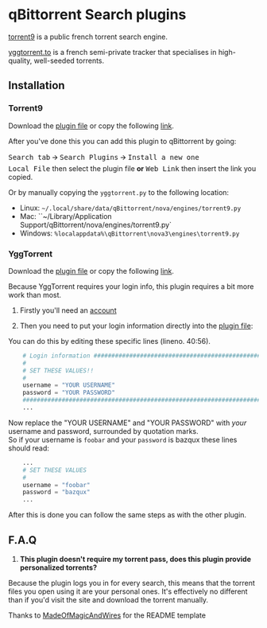 qBittorrent Search plugins
==========================

[torrent9](http://www.torrent9.ph) is a public french torrent search engine.

[yggtorrent.to](https://yggtorrent.to) is a french semi-private tracker that specialises in high-quality,
well-seeded torrents.

Installation
------------
### Torrent9

Download the [plugin file](torrent9.py) or copy the
following [link](https://raw.githubusercontent.com/CravateRouge/qBittorrentSearchPlugins/master/torrent9.py).

After you've done this you can add this plugin to qBittorrent by going:

<kbd>Search tab</kbd> 🡪 <kbd>Search Plugins</kbd> 🡪 <kbd>Install a new one</kbd>  
<kbd>Local File</kbd> then select the plugin file
 **or**
<kbd>Web Link</kbd> then insert the link you copied.

Or by manually copying the `yggtorrent.py` to the following location:
  * Linux: `~/.local/share/data/qBittorrent/nova/engines/torrent9.py`
  * Mac: ``~/Library/Application Support/qBittorrent/nova/engines/torrent9.py`
  * Windows: `%localappdata%\qBittorrent\nova3\engines\torrent9.py`
  
### YggTorrent

Download the [plugin file](yggtorrent.py) or copy the
following [link](https://raw.githubusercontent.com/CravateRouge/qBittorrentSearchPlugins/master/yggtorrent.py).

Because YggTorrent requires your login info, this plugin requires a bit more work than most.

1. Firstly you'll need an [account](https://yggtorrent.to/user/register)

2. Then you need to put your login information directly into the [plugin file](yggtorrent.py):

You can do this by editing these specific lines (lineno. 40:56).
```python
    # Login information ######################################################
    #
    # SET THESE VALUES!!
    #
    username = "YOUR USERNAME"
    password = "YOUR PASSWORD"
    ##########################################################################
    ...
```
Now replace the "YOUR USERNAME" and "YOUR PASSWORD" with *your* username and password, surrounded by quotation marks.  
So if your username is `foobar` and your `password` is bazqux these lines should read:
```python
    ...
    # SET THESE VALUES
    #
    username = "foobar"
    password = "bazqux"
    ...
```
After this is done you can follow the same steps as with the other plugin.

F.A.Q
-----

1. **This plugin doesn't require my torrent pass, does this plugin provide personalized torrents?**

  Because the plugin logs you in for every search, this means that the torrent files you open using it are your
  personal ones. It's effectively no different than if you'd visit the site and download the torrent manually.



Thanks to [MadeOfMagicAndWires](https://github.com/MadeOfMagicAndWires) for the README template
